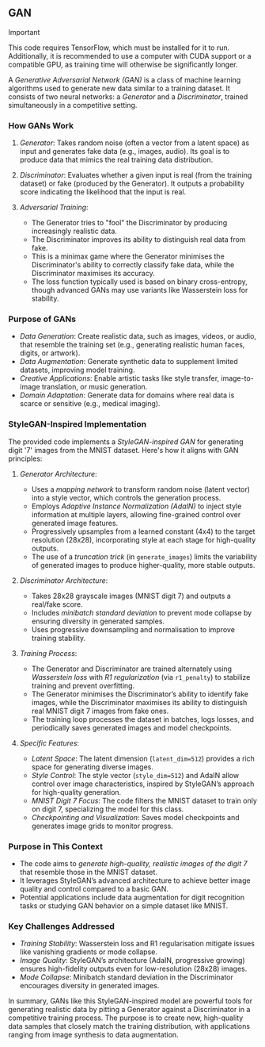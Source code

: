 
## GAN

> [!IMPORTANT]
> This code requires TensorFlow, which must be installed for it to run. Additionally, it is recommended to
> use a computer with CUDA support or a compatible GPU, as training time will otherwise be significantly longer.

A *Generative Adversarial Network (GAN)* is a class of machine learning algorithms used to generate
new data similar to a training dataset. It consists of two neural networks: a *Generator* and a *Discriminator*,
trained simultaneously in a competitive setting.


### How GANs Work

1. *Generator*: Takes random noise (often a vector from a latent space) as input and generates fake data
   (e.g., images, audio). Its goal is to produce data that mimics the real training data distribution.

2. *Discriminator*: Evaluates whether a given input is real (from the training dataset) or fake (produced
   by the Generator). It outputs a probability score indicating the likelihood that the input is real.

3. *Adversarial Training*:
   - The Generator tries to "fool" the Discriminator by producing increasingly realistic data.
   - The Discriminator improves its ability to distinguish real data from fake.
   - This is a minimax game where the Generator minimises the Discriminator's ability to correctly classify
     fake data, while the Discriminator maximises its accuracy.
   - The loss function typically used is based on binary cross-entropy, though advanced GANs may use variants
     like Wasserstein loss for stability.


### Purpose of GANs

- *Data Generation*: Create realistic data, such as images, videos, or audio, that resemble the training
  set (e.g., generating realistic human faces, digits, or artwork).
- *Data Augmentation*: Generate synthetic data to supplement limited datasets, improving model training.
- *Creative Applications*: Enable artistic tasks like style transfer, image-to-image translation, or music generation.
- *Domain Adaptation*: Generate data for domains where real data is scarce or sensitive (e.g., medical imaging).


### StyleGAN-Inspired Implementation

The provided code implements a *StyleGAN-inspired GAN* for generating digit '7' images from the MNIST dataset.
Here's how it aligns with GAN principles:

1. *Generator Architecture*:
   - Uses a *mapping network* to transform random noise (latent vector) into a style vector, which controls the
     generation process.
   - Employs *Adaptive Instance Normalization (AdaIN)* to inject style information at multiple layers, allowing
     fine-grained control over generated image features.
   - Progressively upsamples from a learned constant (4x4) to the target resolution (28x28), incorporating style
     at each stage for high-quality outputs.
   - The use of a *truncation trick* (in `generate_images`) limits the variability of generated images to produce
     higher-quality, more stable outputs.

2. *Discriminator Architecture*:
   - Takes 28x28 grayscale images (MNIST digit 7) and outputs a real/fake score.
   - Includes *minibatch standard deviation* to prevent mode collapse by ensuring diversity in generated samples.
   - Uses progressive downsampling and normalisation to improve training stability.

3. *Training Process*:
   - The Generator and Discriminator are trained alternately using *Wasserstein loss* with *R1 regularization*
     (via `r1_penalty`) to stabilize training and prevent overfitting.
   - The Generator minimises the Discriminator’s ability to identify fake images, while the Discriminator maximises
     its ability to distinguish real MNIST digit 7 images from fake ones.
   - The training loop processes the dataset in batches, logs losses, and periodically saves generated images and
     model checkpoints.

4. *Specific Features*:
   - *Latent Space*: The latent dimension (`latent_dim=512`) provides a rich space for generating diverse images.
   - *Style Control*: The style vector (`style_dim=512`) and AdaIN allow control over image characteristics,
     inspired by StyleGAN’s approach for high-quality generation.
   - *MNIST Digit 7 Focus*: The code filters the MNIST dataset to train only on digit 7, specializing the model
     for this class.
   - *Checkpointing and Visualization*: Saves model checkpoints and generates image grids to monitor progress.


### Purpose in This Context

- The code aims to *generate high-quality, realistic images of the digit 7* that resemble those in the MNIST dataset.
- It leverages StyleGAN’s advanced architecture to achieve better image quality and control compared to a basic GAN.
- Potential applications include data augmentation for digit recognition tasks or studying GAN behavior on a simple
  dataset like MNIST.


### Key Challenges Addressed

- *Training Stability*: Wasserstein loss and R1 regularisation mitigate issues like vanishing gradients or mode collapse.
- *Image Quality*: StyleGAN’s architecture (AdaIN, progressive growing) ensures high-fidelity outputs even for low-resolution
  (28x28) images.
- *Mode Collapse*: Minibatch standard deviation in the Discriminator encourages diversity in generated images.

In summary, GANs like this StyleGAN-inspired model are powerful tools for generating realistic data by pitting a Generator
against a Discriminator in a competitive training process. The purpose is to create new, high-quality data samples that
closely match the training distribution, with applications ranging from image synthesis to data augmentation.

